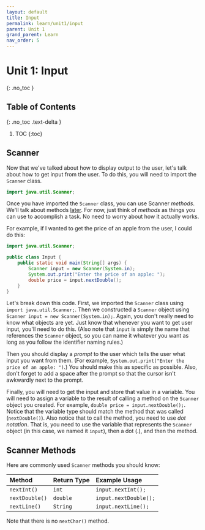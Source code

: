 ```yaml
---
layout: default
title: Input
permalink: learn/unit1/input
parent: Unit 1
grand_parent: Learn
nav_order: 5
---
```


# Unit 1: Input
{: .no_toc }

## Table of Contents
{: .no_toc .text-delta }

1. TOC
{:toc}

## Scanner
Now that we've talked about how to display output to the user, let's talk about how to get input from the user. To do this, you will need to import the `Scanner` class.
```java
import java.util.Scanner;
```

Once you have imported the `Scanner` class, you can use Scanner *methods*. We'll talk about methods [later](/learn-code/learn/unit4). For now, just think of *methods* as things you can use to accomplish a task. No need to worry about how it actually works.

For example, if I wanted to get the price of an apple from the user, I could do this:
```java
import java.util.Scanner;

public class Input {
    public static void main(String[] args) {
        Scanner input = new Scanner(System.in);
        System.out.print("Enter the price of an apple: ");
        double price = input.nextDouble();
    }
}
```

Let's break down this code. First, we imported the `Scanner` class using `import java.util.Scanner;`. Then we constructed a `Scanner` object using `Scanner input = new Scanner(System.in);`. Again, you don't really need to know what objects are yet. Just know that whenever you want to get user input, you'll need to do this. (Also note that `input` is simply the name that references the `Scanner` object, so you can name it whatever you want as long as you follow the identifier naming rules.)

Then you should display a *prompt* to the user which tells the user what input you want from them. (For example, `System.out.print("Enter the price of an apple: ")`.) You should make this as specific as possible. Also, don't forget to add a space after the prompt so that the cursor isn't awkwardly next to the prompt.

Finally, you will need to get the input and store that value in a variable. You will need to assign a variable to the result of calling a method on the `Scanner` object you created. For example, `double price = input.nextDouble();`. Notice that the variable type should match the method that was called (`nextDouble()`). Also notice that to call the method, you need to use *dot notation*. That is, you need to use the variable that represents the `Scanner` object (in this case, we named it `input`), then a dot (.), and then the method.

## Scanner Methods
Here are commonly used `Scanner` methods you should know:

| Method         | Return Type | Example Usage         |
| :------------- | :---------- | :-------------------- |
| `nextInt()`    | `int`       | `input.nextInt();`    |
| `nextDouble()` | `double`    | `input.nextDouble();` |
| `nextLine()`   | `String`    | `input.nextLine();`   |

Note that there is no `nextChar()` method.